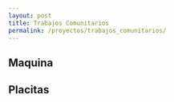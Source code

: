 ```yaml
---
layout: post
title: Trabajos Comunitarios
permalink: /proyectos/trabajos_comunitarios/
---
```


## Maquina
## Placitas
